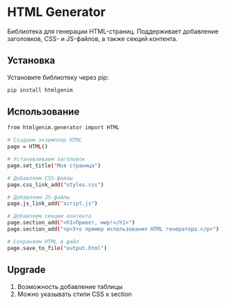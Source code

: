 # HTML Generator

Библиотека для генерации HTML-страниц. Поддерживает добавление заголовков, CSS- и JS-файлов, а также секций контента.

## Установка

Установите библиотеку через pip:

```bash
pip install htmlgenim
```

## Использование
```bash
from htmlgenim.generator import HTML

# Создаем экземпляр HTML
page = HTML()

# Устанавливаем заголовок
page.set_title("Моя страница")

# Добавляем CSS-файлы
page.css_link_add("styles.css")

# Добавляем JS-файлы
page.js_link_add("script.js")

# Добавляем секции контента
page.section_add("<h1>Привет, мир!</h1>")
page.section_add("<p>Это пример использования HTML генератора.</p>")

# Сохраняем HTML в файл
page.save_to_file("output.html")
```

## Upgrade
1. Возможность добавление таблицы
2. Можно указывать стили CSS к section